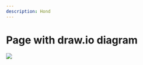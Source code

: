 ```yaml
---
description: Hond
---
```


# Page with draw.io diagram

![]([https://raw.githubusercontent.com/wiki/jgraph/draw.io/images/schema.png](https://viewer.diagrams.net/?tags=%7B%7D&highlight=0000ff&edit=_blank&layers=1&nav=1&title=Diagram%20zonder%20titel.drawio#R7VvZcuI4FP0aHpPywpZHIEt3TzpDN5lkXgUWoEG2GFmE0F%2FfV7a8KoCd4HZCqEpVrGtZtnSOro6OTcMeuM83HC3n35mDacMynOeGfdmwLLN5YcI%2FGdmoiGFaYWTGiaNiSWBEfuGoooquiIP9TEXBGBVkmQ1OmOfhicjEEOdsna02ZTR71yWaYS0wmiCqRx%2BJI%2BZhtGt1kvgXTGbz6M5m%2ByI846KosuqJP0cOW6dC9lXDHnDGRHjkPg8wlaMXjcvj180jvV20b7798P9H%2F%2FT%2Fur97OAsbuy5zSdwFjj3x6qZ%2FLabXXx6a%2F%2F27HF7%2FWBs3vfG3M3WJ8YToSo3XEHOfearHYhMNo78mLkUelPpT5omROgOD0EeUzDw4nsDTYQ6BJ8wFAQR66oRgS4hO5oQ6t2jDVrIPvkCTRVTqzxknv6BZROGUCQE4zYUik9XO1BjJKyFsQJRjH%2BoMo4Ex49At8oWqM2GUoqVPxsEDyyou4jPi9ZkQzI0aYivPwY4qxUgHBcHZIuaOvL4gHAo2ORr4OUVGBc8NZi4WfANV1NmYadFci8rrhLhmW8XmadLaXTVh1GSZxW3Ht%2FsJkwt5MxiE5H527n7NgvcDRDK3QxSA95DAfTmMfpqGcJDqahIKyFmCqKZG1DvkYo2mMNIiRUmKp2IrIf0lmhBvdhvUuWwmkZ%2BqpzLE4NopDcgwJ46DvYAsAgkU8kkyZMmIJ4KhaPXhDwZsYJy3Gi14oAGUzaQMf7I6FwPmAa8QCQiEgaxrLAn7ArV2Ttv91NpkESuLbJpIGUjL4mfpiWbOPEnGu5U7hrRxbEjuyChz4VJ1WBXeLatmvG0N7ysXEXlZz3EgR%2FsnwA8KeKdbM%2BBNDXANYUoC%2FaBGw3xxbd0DvwtAyuYivO8lHS7PTI0Tts4J%2BwX8KRpjOmQ%2BEYTJ9nlYN8eLurK2aTSLobpj%2BX8TqC09a6%2F4ZI58mbhBdi1geIOjI5zPlYFq1p2b2xqqI7FyZDcLqn7jpPoPp%2FrNnOq329WqfjOn%2Bu3u%2B1X9ne1MPVbdWDDttAvT7L3sALoalj14euneWMZ3WEqODsmDCsLSeNe%2BA7g4CcKDg1pU5VelB03dL%2FwKid%2B4AjSCpdYy7pkse5zJ1o5sRqc1ULMqjLt1J2pT99pusFxxR9glHuIS8Hu0wLpJ%2FNHxrQrS%2BiV%2F9AC7sjH2nJ584QKlMWVSbfchpOS4aYTFa0KjlWuPXs4uf9iZ4WjqYDpm66sk0A8CcCJiSmm17TPYluL9kMH%2BYoYL7Obk0%2B4E9iUgOaZIkKfse6cd2nwoiZvocsvI6nLLsLNNhJ1UV6Vf9JRtKBwFraGDWfW69zfkbIp9n%2Bly%2FbTDrH6Haed3fEV3mB1jL4lf2GDazQIbzM772GCaum05QhSpjPsJ17Z48n6cjaWpu5Qaep99p1Ee1qL7x8q2GrpL%2BakUS4TYu5YsZi7Td14pWexcQ1Yn9yxVSxbdaNz2mvIkWKoXLC2jm6FD4Q9hLHPHIrNdsbRaH%2BhDGN1HHQmOsf7y5rMolk5her0bxaJ7owMijk9zHtQBL49z7Ra4pdulkLTF8X22VjPQtX%2F8YumWKSh7uYpbxoA5J8APDHjhD2OqQ1w3VAcwJuIInYO6sbZfKcYOh7VuaGogf3qDoTyurYIyrCqHwdK9vweAyDnGBbo6FNu1Z2Ld%2Fvt7JZYraS%2F05LvKWzkPTogWRvSi9nxbzvpjy2Csy5l7sS9o1m%2F1qbHd6%2FRFWO61%2BhTOkkppW6OpHuiNrl%2F8PicmjJVtoqjr12ruaWiL66c1dJZ%2F45Rrh02nPq7EOLR049A4P4%2BAT%2BgamHGpRLAn7YyVJReu4X00WcwC%2Fg4YZRzOeywxIJXbbRXPCdH8Uj%2B5VI%2FViH9%2BVtyoO3sjoyJi%2FjG4dPOsOFaRfvqoYB1m9kff5P5x6HTPjEIv5AKPtnqfKTmeR1VXwUUc%2FFij78a6lIv%2BRmJoBNjGleLrxMVhmGJnXfwoSb%2BFK1BMfnAdVk9%2Bt25f%2FQY%3D)https://viewer.diagrams.net/?tags=%7B%7D&highlight=0000ff&edit=_blank&layers=1&nav=1&title=Diagram%20zonder%20titel.drawio#R7VvZcuI4FP0aHpPywpZHIEt3TzpDN5lkXgUWoEG2GFmE0F%2FfV7a8KoCd4HZCqEpVrGtZtnSOro6OTcMeuM83HC3n35mDacMynOeGfdmwLLN5YcI%2FGdmoiGFaYWTGiaNiSWBEfuGoooquiIP9TEXBGBVkmQ1OmOfhicjEEOdsna02ZTR71yWaYS0wmiCqRx%2BJI%2BZhtGt1kvgXTGbz6M5m%2ByI846KosuqJP0cOW6dC9lXDHnDGRHjkPg8wlaMXjcvj180jvV20b7798P9H%2F%2FT%2Fur97OAsbuy5zSdwFjj3x6qZ%2FLabXXx6a%2F%2F27HF7%2FWBs3vfG3M3WJ8YToSo3XEHOfearHYhMNo78mLkUelPpT5omROgOD0EeUzDw4nsDTYQ6BJ8wFAQR66oRgS4hO5oQ6t2jDVrIPvkCTRVTqzxknv6BZROGUCQE4zYUik9XO1BjJKyFsQJRjH%2BoMo4Ex49At8oWqM2GUoqVPxsEDyyou4jPi9ZkQzI0aYivPwY4qxUgHBcHZIuaOvL4gHAo2ORr4OUVGBc8NZi4WfANV1NmYadFci8rrhLhmW8XmadLaXTVh1GSZxW3Ht%2FsJkwt5MxiE5H527n7NgvcDRDK3QxSA95DAfTmMfpqGcJDqahIKyFmCqKZG1DvkYo2mMNIiRUmKp2IrIf0lmhBvdhvUuWwmkZ%2BqpzLE4NopDcgwJ46DvYAsAgkU8kkyZMmIJ4KhaPXhDwZsYJy3Gi14oAGUzaQMf7I6FwPmAa8QCQiEgaxrLAn7ArV2Ttv91NpkESuLbJpIGUjL4mfpiWbOPEnGu5U7hrRxbEjuyChz4VJ1WBXeLatmvG0N7ysXEXlZz3EgR%2FsnwA8KeKdbM%2BBNDXANYUoC%2FaBGw3xxbd0DvwtAyuYivO8lHS7PTI0Tts4J%2BwX8KRpjOmQ%2BEYTJ9nlYN8eLurK2aTSLobpj%2BX8TqC09a6%2F4ZI58mbhBdi1geIOjI5zPlYFq1p2b2xqqI7FyZDcLqn7jpPoPp%2FrNnOq329WqfjOn%2Bu3u%2B1X9ne1MPVbdWDDttAvT7L3sALoalj14euneWMZ3WEqODsmDCsLSeNe%2BA7g4CcKDg1pU5VelB03dL%2FwKid%2B4AjSCpdYy7pkse5zJ1o5sRqc1ULMqjLt1J2pT99pusFxxR9glHuIS8Hu0wLpJ%2FNHxrQrS%2BiV%2F9AC7sjH2nJ584QKlMWVSbfchpOS4aYTFa0KjlWuPXs4uf9iZ4WjqYDpm66sk0A8CcCJiSmm17TPYluL9kMH%2BYoYL7Obk0%2B4E9iUgOaZIkKfse6cd2nwoiZvocsvI6nLLsLNNhJ1UV6Vf9JRtKBwFraGDWfW69zfkbIp9n%2Bly%2FbTDrH6Haed3fEV3mB1jL4lf2GDazQIbzM772GCaum05QhSpjPsJ17Z48n6cjaWpu5Qaep99p1Ee1qL7x8q2GrpL%2BakUS4TYu5YsZi7Td14pWexcQ1Yn9yxVSxbdaNz2mvIkWKoXLC2jm6FD4Q9hLHPHIrNdsbRaH%2BhDGN1HHQmOsf7y5rMolk5her0bxaJ7owMijk9zHtQBL49z7Ra4pdulkLTF8X22VjPQtX%2F8YumWKSh7uYpbxoA5J8APDHjhD2OqQ1w3VAcwJuIInYO6sbZfKcYOh7VuaGogf3qDoTyurYIyrCqHwdK9vweAyDnGBbo6FNu1Z2Ld%2Fvt7JZYraS%2F05LvKWzkPTogWRvSi9nxbzvpjy2Csy5l7sS9o1m%2F1qbHd6%2FRFWO61%2BhTOkkppW6OpHuiNrl%2F8PicmjJVtoqjr12ruaWiL66c1dJZ%2F45Rrh02nPq7EOLR049A4P4%2BAT%2BgamHGpRLAn7YyVJReu4X00WcwC%2Fg4YZRzOeywxIJXbbRXPCdH8Uj%2B5VI%2FViH9%2BVtyoO3sjoyJi%2FjG4dPOsOFaRfvqoYB1m9kff5P5x6HTPjEIv5AKPtnqfKTmeR1VXwUUc%2FFij78a6lIv%2BRmJoBNjGleLrxMVhmGJnXfwoSb%2BFK1BMfnAdVk9%2Bt25f%2FQY%3D)
